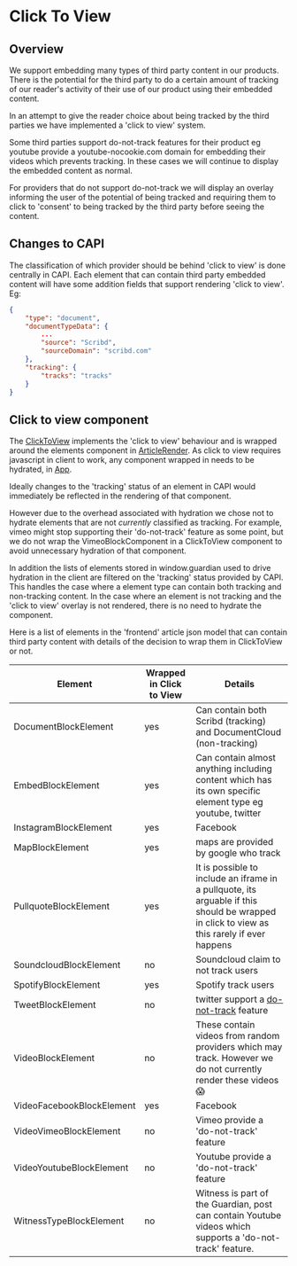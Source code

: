 # Click To View

## Overview

We support embedding many types of third party content in our products. There is the potential for the third party
to do a certain amount of tracking of our reader's activity of their use of our product using their embedded content.

In an attempt to give the reader choice about being tracked by the third parties we have implemented a
'click to view' system.

Some third parties support do-not-track features for their product eg youtube provide a youtube-nocookie.com domain
for embedding their videos which prevents tracking. In these cases we will continue to display the embedded content
as normal.

For providers that do not support do-not-track we will display an overlay informing the user of the potential of
being tracked and requiring them to click to 'consent' to being tracked by the third party before seeing the content.

## Changes to CAPI

The classification of which provider should be behind 'click to view' is done centrally in CAPI. Each element that
can contain third party embedded content will have some addition fields that support rendering 'click to view'. Eg:

```json
{
    "type": "document",
    "documentTypeData": {
        ...
        "source": "Scribd",
        "sourceDomain": "scribd.com"
    },
    "tracking": {
        "tracks": "tracks"
    }
}


```

## Click to view component

The [ClickToView](../../src/web/components/ClickToView.tsx) implements the 'click to view' behaviour and is wrapped
around the elements component in [ArticleRender](../../src/web/lib/ArticleRenderer.tsx). As click to view requires
javascript in client to work, any component wrapped in needs to be hydrated, in [App](../../src/web/components/App.tsx).

Ideally changes to the 'tracking' status of an element in CAPI would immediately be reflected in the rendering of
that component.

However due to the overhead associated with hydration we chose not to hydrate elements that are not _currently_
classified as tracking. For example, vimeo might stop supporting their 'do-not-track' feature as some point, but
we do not wrap the VimeoBlockComponent in a ClickToView component to avoid unnecessary hydration of that component.

In addition the lists of elements stored in window.guardian used to drive hydration in the client are filtered on the
'tracking' status provided by CAPI. This handles the case where a element type can contain both tracking and
non-tracking content. In the case where an element is not tracking and the 'click to view' overlay is not
rendered, there is no need to hydrate the component.

Here is a list of elements in the 'frontend' article json model that can contain third party content with details
of the decision to wrap them in ClickToView or not.

Element | Wrapped in Click to View | Details
--------|--------|-------
DocumentBlockElement | yes | Can contain both Scribd (tracking) and DocumentCloud (non-tracking)
EmbedBlockElement | yes | Can contain almost anything including content which has its own specific element type eg youtube, twitter
InstagramBlockElement | yes | Facebook
MapBlockElement | yes | maps are provided by google who track
PullquoteBlockElement | yes | It is possible to include an iframe in a pullquote, its arguable if this should be wrapped in click to view as this rarely if ever happens
SoundcloudBlockElement | no | Soundcloud claim to not track users
SpotifyBlockElement | yes | Spotify track users
TweetBlockElement | no | twitter support a [do-not-track](https://developer.twitter.com/en/docs/twitter-for-websites/privacy) feature
VideoBlockElement | no | These contain videos from random providers which may track. However we do not currently render these videos 😱
VideoFacebookBlockElement | yes | Facebook
VideoVimeoBlockElement | no | Vimeo provide a 'do-not-track' feature
VideoYoutubeBlockElement | no | Youtube provide a 'do-not-track' feature
WitnessTypeBlockElement | no | Witness is part of the Guardian, post can contain Youtube videos which supports a 'do-not-track' feature.
